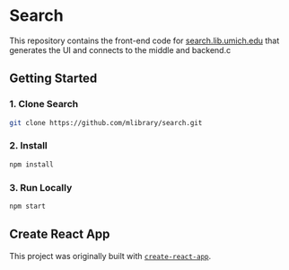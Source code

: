 # Search
This repository contains the front-end code for [search.lib.umich.edu](https://search.lib.umich.edu/) that generates the UI and connects to the middle and backend.c

## Getting Started
### 1. Clone Search
```bash
git clone https://github.com/mlibrary/search.git
```

### 2. Install
```bash
npm install
```

### 3. Run Locally
```bash
npm start
```

## Create React App
This project was originally built with [`create-react-app`](https://www.npmjs.com/package/create-react-app).
